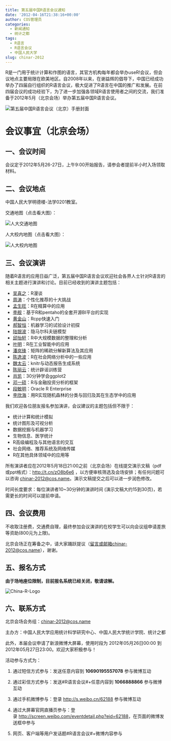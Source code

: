 ```yaml
---
title: 第五届中国R语言会议通知
date: '2012-04-16T21:38:16+00:00'
author: COS管理员
categories:
  - 新闻通知
  - 统计之都
tags:
  - R语言
  - R语言会议
  - 中国人民大学
slug: chinar-2012
---
```


R是一门用于统计计算和作图的语言，其官方机构每年都会举办useR!会议，但会议地点主要局限在欧美地区。自2008年以来，在谢益辉的倡导下，中国已经成功举办了四届自行组织的R语言会议，极大促进了R语言在中国的推广和发展。在前四届会议的成功经验下，为了进一步加强各领域R语言使用者之间的交流，我们准备于2012年5月（北京会场）举办第五届中国R语言会议。<!--more-->

![第五届中国R语言会议（北京）手册封面](https://uploads.cosx.org/2012/04/China-R-2012_manual_cover.png)

# 会议事宜（北京会场）

## 一、会议时间

会议定于2012年5月26-27日，上午9:00开始报告，请参会者提前半小时入场领取材料。

## 二、会议地点

中国人民大学明德楼-法学0201教室。

交通地图（点击看大图）：

![人大交通地图](http://i288.photobucket.com/albums/ll181/xieyihui/1st-R-Conference-Beijing-map.png)

人大校内地图（点击看大图）：

![人大校内地图](https://uploads.cosx.org/2010/06/RUCmap1.jpg)

## 三、会议演讲

随着R语言的应用日益广泛，第五届中国R语言会议欢迎社会各界人士针对R语言的相关主题进行演讲和讨论。目前已经收到的演讲主题包括：

* [吴喜之](http://baike.baidu.com/view/1625675.htm)：R漫谈
* [周涛](http://blog.sciencenet.cn/?3075)：个性化推荐的十大挑战
* [孟生旺](http://blog.sina.com.cn/mengshw)：R在精算中的应用
* [李舰](http://jliblog.com/)：基于R和pentaho的全套开源BI平台的实现
* [黄金山](http://gaizoule.sinaapp.com/)：Rcpp快速入门
* [郝智恒](https://cos.name/author/bigknife/)：机器学习的试验设计初探
* [陆银波](http://luyinbo.github.com/)：隐马尔科夫链模型
* [邱怡轩](http://yixuan.cos.name/cn/)：R中大规模数据的整理和分析
* [叶明](http://weibo.com/n/ymblake)：R在工业智能中的应用
* [潘岚锋](http://panlanfeng.github.com/)：矩阵的稀疏分解新算法及其应用
* [陈逸波](http://chen.yi.bo.blog.163.com/)：R在社会网络分析中的一些应用
* [魏太云](http://taiyun.cos.name/)：knitr与动态报告生成系统
* [陈丽云](http://www.loyhome.com/)：统计辟谣训练营
* [肖凯](http://xccds1977.blogspot.com/)：30分钟学会ggplot2
* [邓一硕](http://yishuo.org/)：R与金融投资分析的框架
* [段敏明](http://www.oracle.com/technetwork/database/options/advanced-analytics/r-enterprise/index.html)：Oracle R Enterprise
* [李欣海](http://people.gucas.ac.cn/~LiXinhai)：用R实现随机森林的分类与回归及其在生态学中的应用

我们欢迎各位朋友报名参加演讲，会议建议的主题包括但不限于：

* 统计计算和统计模拟
* 统计图形及可视分析
* 数据挖掘与机器学习
* 生物信息、医学统计
* R高级编程及与其他语言的交互
* 社会网络、推荐系统及网络传媒
* R在其他具体领域中的应用等

所有演讲者应在2012年5月18日21:00之前（北京会场）在线提交演示文稿（pdf或ppt格式）：<http://t.cn/zO8b6e6> ，以方便审核筛选及会场安排；有任何问题可以咨询 chinar-2012@cos.name。演示文稿提交之后可以进一步润色修改。

时间长度要求：每位演讲者10~30分钟的演讲时间 (演示文稿大约15到30页)，若需更长的时间可以提前申请。

## 四、会议费用

不收取注册费，交通费自理，最终参加会议演讲的在校学生可以向会议组申请差旅等资助(800元为上限)。

北京会场正在筹备之中，请大家踊跃提议（留言或邮箱chinar-2012@cos.name），谢谢。


## 五、报名方式

**由于场地座位限制，目前报名系统已经关闭，敬请谅解。**

![China-R-Logo](https://uploads.cosx.org/2010/06/China-R-Logo.png)


## 六、联系方式

北京会场会务组：[chinar-2012@cos.name](mailto:chinar-2012@cos.name)
  
主办方：中国人民大学应用统计科学研究中心、中国人民大学统计学院、统计之都

此外，本届会议申请了新浪微博大屏幕，使用时段为 2012年05月26日00:00 到 2012年05月27日23:00。欢迎大家积极参与！

活动参与方式为：

1. 通过短信方式参与：发送任意内容到 **10690195557078** 参与微博互动
  
1. 通过彩信方式参与：发送#R语言会议#+任意内容到 **1066888866** 参与微博互动
  
1. 通过手机微博参与：登录 <http://s.weibo.cn/62188> 参与微博互动
  
1. 通过大屏幕官网直播页参与：登录 <http://screen.weibo.com/eventdetail.php?eid=62188>，在页面的微博发送框中参与
  
1. 网页、客户端等用户发话题#R语言会议#+微博内容参与

